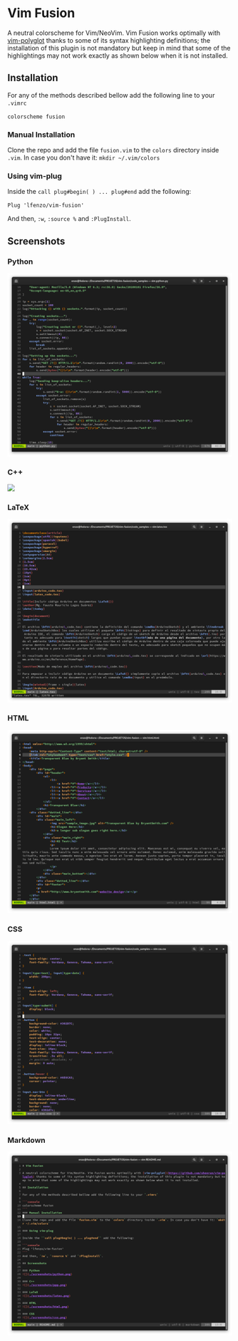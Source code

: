 # Vim Fusion

A neutral colorscheme for Vim/NeoVim. Vim Fusion works optimally with [vim-polyglot](https://github.com/sheerun/vim-polyglot) thanks to some of its syntax highlighting definitions; the installation of this plugin is not mandatory but keep in mind that some of the highlightings may not work exactly as shown below when it is not installed. 

## Installation

For any of the methods described bellow add the following line to your `.vimrc`

```console
colorscheme fusion
```
### Manual Installation

Clone the repo and add the file `fusion.vim` to the `colors` directory inside `.vim`. In case you don't have it: `mkdir ~/.vim/colors`

### Using vim-plug

Inside the ``call plug#begin( ) ... plug#end`` add the following:

```console
Plug 'lfenzo/vim-fusion'
```
And then, `:w`, `:source %` and `:PlugInstall`.

## Screenshots

### Python
![](./screenshots/python.png)

### C++
![](./screenshots/ppp.png)

### LaTeX
![](./screenshots/latex.png)

### HTML
![](./screenshots/html.png)

### CSS
![](./screenshots/css.png)

### Markdown
![](./screenshots/markdown.png)
